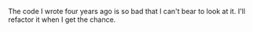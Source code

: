 The code I wrote four years ago is so bad that I can't bear to look at it. I'll refactor it when I get the chance.
